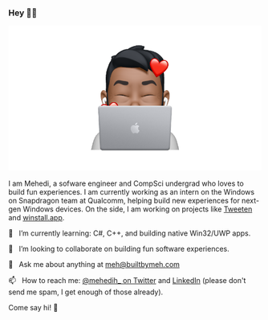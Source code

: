 ### Hey 👋🏽

![Animoji](https://raw.githubusercontent.com/MehediH/MehediH/master/gitmoji.png)

I am Mehedi, a sofware engineer and CompSci undergrad who loves to build fun experiences. I am currently working as an intern on the Windows on Snapdragon team at Qualcomm, helping build new experiences for next-gen Windows devices. On the side, I am working on projects like [Tweeten](https://tweetenapp.com) and [winstall.app](https://github.com/MehediH/winstall).

🌱  &nbsp;&nbsp;I’m currently learning: C#, C++, and building native Win32/UWP apps.

👯  &nbsp;&nbsp;I’m looking to collaborate on building fun software experiences.

💬  &nbsp;&nbsp;Ask me about anything at [meh@builtbymeh.com](mailto:meh@builtbymeh.com)

📫  &nbsp;&nbsp;How to reach me: [@mehedih_ on Twitter](https://twitter.com/mehedih_) and [LinkedIn](https://www.linkedin.com/in/meh-hassan/) (please don't send me spam, I get enough of those already).

Come say hi! 👀
